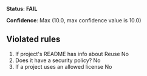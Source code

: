 **Status**: **FAIL**

**Confidence**: Max (10.0, max confidence value is 10.0)

## Violated rules

1.  If project's README has info about Reuse No
1.  Does it have a security policy? No
1.  If a project uses an allowed license No
